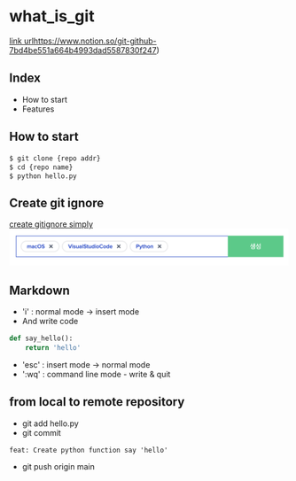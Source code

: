 # what_is_git
[link url](https://www.notion.so/git-github-7bd4be551a664b4993dad5587830f247)https://www.notion.so/git-github-7bd4be551a664b4993dad5587830f247)

## Index

- How to start
- Features

## How to start
``` shell
$ git clone {repo addr}
$ cd {repo name}
$ python hello.py
```

## Create git ignore

[create gitignore simply](https://www.toptal.com/developers/gitignore)
![Alt text](image.png)

## Markdown

- 'i' :  normal mode -> insert mode
- And write code
```python
def say_hello():
	return 'hello'
```
- 'esc' : insert mode -> normal mode
- ':wq' : command line mode - write & quit

## from local to remote repository

- git add hello.py
- git commit
```
feat: Create python function say 'hello'
```
- git push origin main